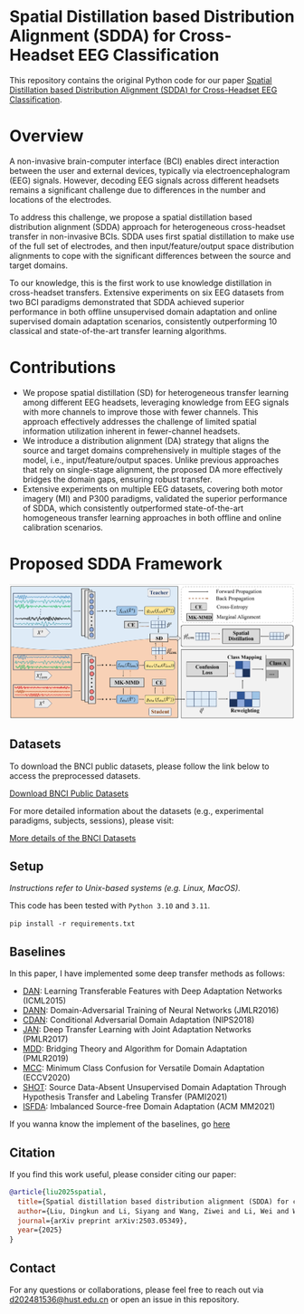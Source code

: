 # Spatial Distillation based Distribution Alignment (SDDA) for Cross-Headset EEG Classification
This repository contains the original Python code for our paper [Spatial Distillation based Distribution Alignment (SDDA) for Cross-Headset EEG Classification](https://arxiv.org/pdf/2503.05349).


# Overview
A non-invasive brain-computer interface (BCI) enables direct interaction between the user and external devices, typically via electroencephalogram (EEG) signals. However, decoding EEG signals across different headsets remains a significant challenge due to differences in the number and locations of the electrodes. 

To address this challenge, we propose a spatial distillation based distribution alignment (SDDA) approach for heterogeneous cross-headset transfer in non-invasive BCIs. SDDA uses first spatial distillation to make use of the full set of electrodes, and then input/feature/output space distribution alignments to cope with the significant differences between the source and target domains. 

To our knowledge, this is the first work to use knowledge distillation in cross-headset transfers. Extensive experiments on six EEG datasets from two BCI paradigms demonstrated that SDDA achieved superior performance in both offline unsupervised domain adaptation and online supervised domain adaptation scenarios, consistently outperforming 10 classical and state-of-the-art transfer learning algorithms.

# Contributions
- We propose spatial distillation (SD) for heterogeneous transfer learning among different EEG headsets, leveraging knowledge from EEG signals with more channels to improve those with fewer channels. This approach effectively addresses the challenge of limited spatial information utilization inherent in fewer-channel headsets.
- We introduce a distribution alignment (DA) strategy that aligns the source and target domains comprehensively in multiple stages of the model, i.e., input/feature/output spaces. Unlike previous approaches that rely on single-stage alignment, the proposed DA more effectively bridges the domain gaps, ensuring robust transfer.
- Extensive experiments on multiple EEG datasets, covering both motor imagery (MI) and P300 paradigms, validated the superior performance of SDDA, which consistently outperformed state-of-the-art homogeneous transfer learning approaches in both offline and online calibration scenarios.

# Proposed SDDA Framework
![SDDA_approach](https://github.com/Dingkun0817/SDDA/blob/main/SDDA_approach.jpg)

## Datasets 
   To download the BNCI public datasets, please follow the link below to access the preprocessed datasets.

   [Download BNCI Public Datasets](http://www.bnci-horizon-2020.eu/database/data-sets)

   For more detailed information about the datasets (e.g., experimental paradigms, subjects, sessions), please visit:
   
   [More details of the BNCI Datasets](http://www.bnci-horizon-2020.eu/database/data-sets)

## Setup

_Instructions refer to Unix-based systems (e.g. Linux, MacOS)._

This code has been tested with `Python 3.10` and `3.11`.

`pip install -r requirements.txt`

## Baselines

In this paper, I have implemented some deep transfer methods as follows:
* [DAN](https://proceedings.mlr.press/v37/long15): Learning Transferable Features with Deep Adaptation Networks (ICML2015)
* [DANN](http://www.jmlr.org/papers/v17/15-239.html): Domain-Adversarial Training of Neural Networks (JMLR2016)
* [CDAN](https://proceedings.neurips.cc/paper/2018/hash/ab88b15733f543179858600245108dd8-Abstract.html): Conditional Adversarial Domain Adaptation (NIPS2018)
* [JAN](http://proceedings.mlr.press/v70/long17a.html): Deep Transfer Learning with Joint Adaptation Networks (PMLR2017)
* [MDD](https://proceedings.mlr.press/v97/zhang19i.html?ref=https://codemonkey): Bridging Theory and Algorithm for Domain Adaptation (PMLR2019)
* [MCC](https://link.springer.com/chapter/10.1007/978-3-030-58589-1_28): Minimum Class Confusion for Versatile Domain Adaptation (ECCV2020)
* [SHOT](https://ieeexplore.ieee.org/abstract/document/9512429/): Source Data-Absent Unsupervised Domain Adaptation Through Hypothesis Transfer and Labeling Transfer (PAMI2021)
* [ISFDA](https://dl.acm.org/doi/abs/10.1145/3474085.3475487): Imbalanced Source-free Domain Adaptation (ACM MM2021)

If you wanna know the implement of the baselines, go [here](https://github.com/sylyoung/DeepTransferEEG)

## Citation

If you find this work useful, please consider citing our paper:

```bibtex
@article{liu2025spatial,
  title={Spatial distillation based distribution alignment (SDDA) for cross-headset EEG classification},
  author={Liu, Dingkun and Li, Siyang and Wang, Ziwei and Li, Wei and Wu, Dongrui},
  journal={arXiv preprint arXiv:2503.05349},
  year={2025}
}
```

## Contact
For any questions or collaborations, please feel free to reach out via d202481536@hust.edu.cn or open an issue in this repository.
